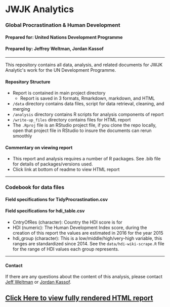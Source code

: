 # JWJK Analytics
### Global Procrastination & Human Development
#### Prepared for: United Nations Development Programme
#### Prepared by: Jeffrey Weltman, Jordan Kassof  

***

This repository contains all data, analysis, and related documents for JWJK Analytic's work for the UN Development Programme.

#### Repository Structure  

- Report is contained in main project directory
    - Report is saved in 3 formats, Rmarkdown, markdown, and HTML
- `/data` directory contains data files, script for data retrieval, cleaning, and merging
- `/analysis` directory contains R scripts for analysis components of report
- `/write-up_files` directory contains files for HTML report
- The `.Rproj` file is an RStudio project file, if you clone the repo locally, open that project file in RStudio to insure the documents can rerun smoothly

#### Commentary on viewing report

- This report and analysis requires a number of R packages. See .bib file for details of packages/versions used.
- Click link at bottom of readme to view HTML report

***

### Codebook for data files

#### Field specifications for TidyProcrastination.csv

#### Field specifications for hdi_table.csv
- CntryOfRes (character): Country the HDI score is for
- HDI (numeric): The Human Development Index score, during the creation of this report the values are estimated in 2016 for the year 2015
- hdi_group (character): This is a low/middle/high/very-high variable, this ranges are standardized since 2014. See the `data/hdi-wiki-scrape.R` file for the range of HDI values each group represents.

***

#### Contact

If there are any questions about the content of this analysis, please contact [Jeff Weltman](mailto:jweltman@smu.edu) or [Jordan Kassof](mailto:jkassof@smu.edu).

## [Click Here to view fully rendered HTML report](http://htmlpreview.github.io/?https://raw.githubusercontent.com/Jkassof/procrastination-analysis/master/write-up.html)